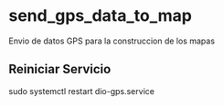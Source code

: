 # send_gps_data_to_map
Envio de datos GPS para la construccion de los mapas


## Reiniciar Servicio
sudo systemctl restart dio-gps.service

